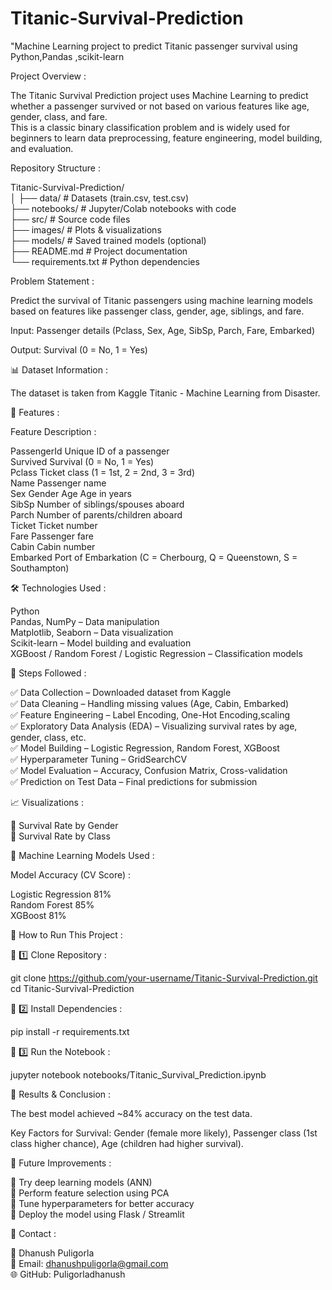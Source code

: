 # Titanic-Survival-Prediction
"Machine Learning project to predict Titanic passenger survival using Python,Pandas ,scikit-learn

Project Overview :  

  
The Titanic Survival Prediction project uses Machine Learning to predict whether a passenger survived or not based on various features like age, gender, class, and fare.  
This is a classic binary classification problem and is widely used for beginners to learn data preprocessing, feature engineering, model building, and evaluation.  


Repository Structure : 


Titanic-Survival-Prediction/  
│
├── data/ # Datasets (train.csv, test.csv)    
├── notebooks/ # Jupyter/Colab notebooks with code  
├── src/ # Source code files  
├── images/ # Plots & visualizations  
├── models/ # Saved trained models (optional)    
├── README.md # Project documentation  
└── requirements.txt # Python dependencies  

Problem Statement : 


Predict the survival of Titanic passengers using machine learning models based on features like passenger class, gender, age, siblings, and fare.  

Input: Passenger details (Pclass, Sex, Age, SibSp, Parch, Fare, Embarked)    

Output: Survival (0 = No, 1 = Yes)  

📊 Dataset Information : 


The dataset is taken from Kaggle Titanic - Machine Learning from Disaster.  

🔹 Features :  


Feature Description :  

PassengerId Unique ID of a passenger  
Survived Survival (0 = No, 1 = Yes)  
Pclass Ticket class (1 = 1st, 2 = 2nd, 3 = 3rd)  
Name Passenger name     
Sex Gender Age Age in  years  
SibSp Number of siblings/spouses aboard  
Parch Number of parents/children aboard  
Ticket Ticket number  
Fare Passenger fare  
Cabin Cabin number  
Embarked Port of Embarkation (C = Cherbourg, Q = Queenstown, S = Southampton)  

🛠 Technologies Used : 


Python  
Pandas, NumPy – Data manipulation  
Matplotlib, Seaborn – Data visualization  
Scikit-learn – Model building and evaluation  
XGBoost / Random Forest / Logistic Regression – Classification models  
   
📌 Steps Followed :  


✅ Data Collection – Downloaded dataset from Kaggle  
✅ Data Cleaning – Handling missing values (Age, Cabin, Embarked)     
✅ Feature Engineering – Label Encoding, One-Hot Encoding,scaling  
✅ Exploratory Data Analysis (EDA) – Visualizing survival rates by age, gender, class, etc.  
✅ Model Building – Logistic Regression, Random Forest, XGBoost  
✅ Hyperparameter Tuning – GridSearchCV  
✅ Model Evaluation – Accuracy, Confusion Matrix, Cross-validation  
✅ Prediction on Test Data – Final predictions for submission  

📈 Visualizations :  


🔹 Survival Rate by Gender  
🔹 Survival Rate by Class  

🧠 Machine Learning Models Used : 


Model Accuracy (CV Score) :  

Logistic Regression 81%  
Random Forest 85%  
XGBoost 81%  

📂 How to Run This Project :    

🔹 1️⃣ Clone Repository : 


git clone https://github.com/your-username/Titanic-Survival-Prediction.git  
cd Titanic-Survival-Prediction    

🔹 2️⃣ Install Dependencies :  

pip install -r requirements.txt  

🔹 3️⃣ Run the Notebook :  

jupyter notebook notebooks/Titanic_Survival_Prediction.ipynb  

📌 Results & Conclusion :   


The best model achieved ~84% accuracy on the test data.  

Key Factors for Survival: Gender (female more likely), Passenger class (1st class higher chance), Age (children had higher survival).  

📜 Future Improvements :  


🔹 Try deep learning models (ANN)  
🔹 Perform feature selection using PCA  
🔹 Tune hyperparameters for better accuracy    
🔹 Deploy the model using Flask / Streamlit  

📧 Contact :  


👤 Dhanush Puligorla  
📩 Email: dhanushpuligorla@gmail.com  
🌐 GitHub: Puligorladhanush  
